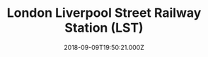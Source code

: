 ---
date: 2018-09-09T19:50:21.000Z
title: London Liverpool Street Railway Station (LST)
latitude: 51.517989562842125
longitude: -0.08181954774173789
url: http://www.nationalrail.co.uk/stations/lst/details.html
category: checkin
---
